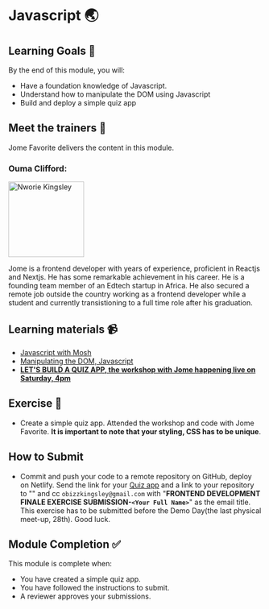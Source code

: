 
# Javascript 🌏

## Learning Goals 🥅

By the end of this module, you will:
-   Have a foundation knowledge of Javascript.
-   Understand how to manipulate the DOM using Javascript
-   Build and deploy a simple quiz app

## Meet the trainers 🍎


Jome Favorite delivers the content in this module.


### Ouma Clifford:  
<img src="https://user-images.githubusercontent.com/55883854/159879845-440dfc36-b091-48c5-8b63-3a440b8b8221.jpg" href="https://github.com/nworiekingslee" title="Nworie Kingsley" width="150"></img>

Jome is a frontend developer with years of experience, proficient in Reactjs and Nextjs. He has some remarkable achievement in his career. He is a founding team member of an Edtech startup in Africa. He also secured a remote job outside the country working as a frontend developer while a student and currently transistioning to a full time role after his graduation. 



## Learning materials 📹

- [Javascript with Mosh](https://youtu.be/W6NZfCO5SIk)
- [Manipulating the DOM, Javascript](https://youtu.be/0ik6X4DJKCc)
- [**LET'S BUILD A QUIZ APP, the workshop with Jome happening live on Saturday, 4pm**](https://www.deque.com/web-accessibility-beginners-guide/)


## Exercise 📝
- Create a simple quiz app. Attended the workshop and code with Jome Favorite. **It is important to note that your styling, CSS has to be unique**.

## How to Submit
- Commit and push your code to a remote repository on GitHub, deploy on Netlify. Send the link for your [Quiz app]() and a link to your repository to "" and cc `obizzkingsley@gmail.com` with "**FRONTEND DEVELOPMENT FINALE EXERCISE SUBMISSION-`<Your Full Name>`**" as the email title. This exercise has to be submitted before the Demo Day(the last physical meet-up, 28th). Good luck.


## Module Completion ✅

This module is complete when:
-   You have created a simple quiz app.
-   You have followed the instructions to submit.
-   A reviewer approves your submissions.

